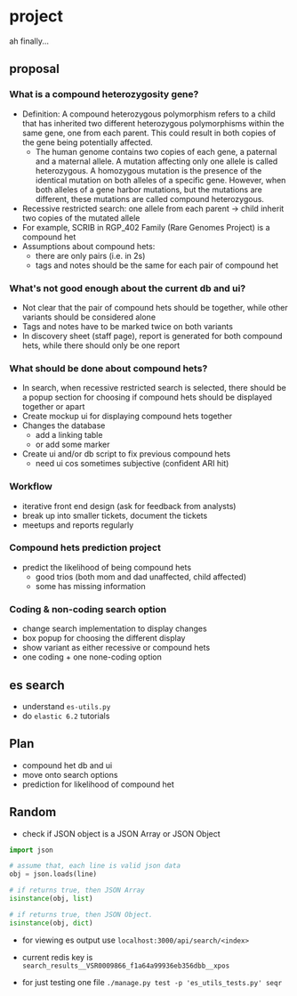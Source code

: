 # project
ah finally...

## proposal
### What is a compound heterozygosity gene?
- Definition: A compound heterozygous polymorphism refers to a child that has inherited two different heterozygous polymorphisms within the same gene, one from each parent. This could result in both copies of the gene being potentially affected.
  - The human genome contains two copies of each gene, a paternal and a maternal allele. A mutation affecting only one allele is called heterozygous. A homozygous mutation is the presence of the identical mutation on both alleles of a specific gene. However, when both alleles of a gene harbor mutations, but the mutations are different, these mutations are called compound heterozygous.
- Recessive restricted search: one allele from each parent &rarr; child inherit two copies of the mutated allele
- For example, SCRIB in RGP_402 Family (Rare Genomes Project) is a compound het
- Assumptions about compound hets:
  - there are only pairs (i.e. in 2s)
  - tags and notes should be the same for each pair of compound het

### What's not good enough about the current db and ui?
- Not clear that the pair of compound hets should be together, while other variants should be considered alone
- Tags and notes have to be marked twice on both variants
- In discovery sheet (staff page), report is generated for both compound hets, while there should only be one report

### What should be done about compound hets?
- In search, when recessive restricted search is selected, there should be a popup section for choosing if compound hets should be displayed together or apart
- Create mockup ui for displaying compound hets together
- Changes the database
  - add a linking table
  - or add some marker
- Create ui and/or db script to fix previous compound hets
  - need ui cos sometimes subjective (confident ARI hit)

### Workflow
- iterative front end design (ask for feedback from analysts)
- break up into smaller tickets, document the tickets
- meetups and reports regularly

### Compound hets prediction project
- predict the likelihood of being compound hets
  - good trios (both mom and dad unaffected, child affected)
  - some has missing information

### Coding & non-coding search option
- change search implementation to display changes
- box popup for choosing the different display
- show variant as either recessive or compound hets
- one coding + one none-coding option

## es search
- understand `es-utils.py`
- do `elastic 6.2` tutorials

## Plan
- compound het db and ui
- move onto search options
- prediction for likelihood of compound het

## Random
- check if JSON object is a JSON Array or JSON Object

```py
import json

# assume that, each line is valid json data
obj = json.loads(line)

# if returns true, then JSON Array
isinstance(obj, list)

# if returns true, then JSON Object.
isinstance(obj, dict)
```
- for viewing es output use `localhost:3000/api/search/<index>`

- current redis key is `search_results__VSR0009866_f1a64a99936eb356dbb__xpos`

- for just testing one file `./manage.py test -p 'es_utils_tests.py' seqr`
